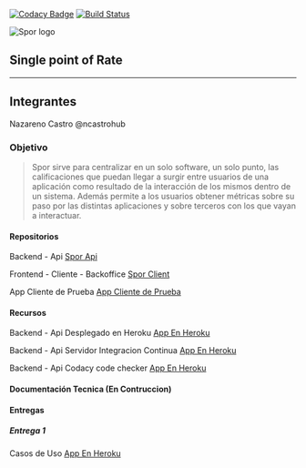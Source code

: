 [![Codacy Badge](https://api.codacy.com/project/badge/Grade/6dc335a3fa00440fa5f5d92573527e56)](https://app.codacy.com/app/nazarenomartincastro/spor_api?utm_source=github.com&utm_medium=referral&utm_content=ncastrohub/spor_api&utm_campaign=Badge_Grade_Dashboard)
[![Build Status](https://travis-ci.org/ncastrohub/spor_api.svg?branch=master)](https://travis-ci.org/ncastrohub/spor_api)

![Spor logo](https://user-images.githubusercontent.com/11638658/45330196-a5408600-b53a-11e8-8999-d34461908ef3.png)
## Single point of Rate
---
## Integrantes

Nazareno Castro @ncastrohub

### Objetivo

>Spor sirve para centralizar en un solo software, un solo punto,  las calificaciones que puedan llegar a surgir entre usuarios de una aplicación como resultado de la interacción de los mismos dentro de un sistema.
Además permite a los usuarios obtener métricas sobre su paso por las distintas aplicaciones y sobre terceros con los que vayan a interactuar.

#### Repositorios

Backend - Api
[Spor Api](https://github.com/ncastrohub/spor_api)

Frontend - Cliente - Backoffice
[Spor Client](https://github.com/ncastrohub/spor-client)

App Cliente de Prueba
[App Cliente de Prueba](https://github.com/ncastrohub/spor-test-app)

#### Recursos

Backend - Api Desplegado en Heroku
[App En Heroku](https://spor-api.herokuapp.com/)

Backend - Api Servidor Integracion Continua
[App En Heroku](https://travis-ci.org/ncastrohub/spor_api/branches)

Backend - Api Codacy code checker
[App En Heroku](https://app.codacy.com/project/nazarenomartincastro/spor_api/dashboard)

#### Documentación Tecnica (En Contruccion)

#### Entregas

##### Entrega 1

Casos de Uso
[App En Heroku](https://github.com/ncastrohub/spor_app/wiki/Casos-de-Uso-Entrega-1)



